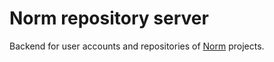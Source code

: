 # Norm repository server
Backend for user accounts and repositories of [Norm](https://github.com/krre/norm) projects.
